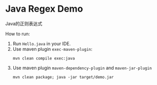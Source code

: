 Java Regex Demo
=====================

Java的正则表达式

How to run:

1. Run `Hello.java` in your IDE.
2. Use maven plugin `exec-maven-plugin`:
   ```
   mvn clean compile exec:java
   ```
3. Use maven plugin `maven-dependency-plugin` and `maven-jar-plugin`
   ```
   mvn clean package; java -jar target/demo.jar
   ```